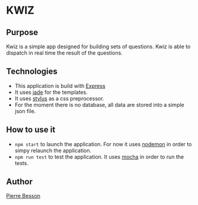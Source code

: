 # KWIZ
## Purpose
Kwiz is a simple app designed for building sets of questions.
Kwiz is able to dispatch in real time the result of the questions.

## Technologies
- This application is build with [Express](expressjs.com)
- It uses [jade](http://jade-lang.com/) for the templates.
- It uses [stylus](http://learnboost.github.io/stylus/) as a css preprocessor.
- For the moment there is no database, all data are stored into a simple json file.

## How to use it
- ```npm start``` to launch the application. For now it uses [nodemon](http://nodemon.io/) in order to simpy relaunch the application.
-  ```npm run test``` to test the application. It uses [mocha](http://visionmedia.github.io/mocha/) in order to run the tests.

## Author
[Pierre Besson](pierr.github.io)